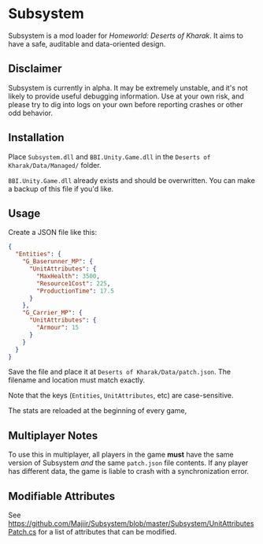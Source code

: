 # Subsystem

Subsystem is a mod loader for _Homeworld: Deserts of Kharak_. It aims to have a safe, auditable and data-oriented design.

## Disclaimer

Subsystem is currently in alpha. It may be extremely unstable, and it's not likely to provide useful debugging information. Use at your own risk, and please try to dig into logs on your own before reporting crashes or other odd behavior.

## Installation

Place `Subsystem.dll` and `BBI.Unity.Game.dll` in the `Deserts of Kharak/Data/Managed/` folder. 

`BBI.Unity.Game.dll` already exists and should be overwritten. You can make a backup of this file if you'd like.

## Usage

Create a JSON file like this:

```json
{
  "Entities": {
    "G_Baserunner_MP": {
      "UnitAttributes": {
        "MaxHealth": 3500,
        "Resource1Cost": 225,
        "ProductionTime": 17.5
      }
    },
    "G_Carrier_MP": {
      "UnitAttributes": {
        "Armour": 15
      }
    }
  }
}
```

Save the file and place it at `Deserts of Kharak/Data/patch.json`. The filename and location must match exactly.

Note that the keys (`Entities`, `UnitAttributes`, etc) are case-sensitive.

The stats are reloaded at the beginning of every game, 

## Multiplayer Notes

To use this in multiplayer, all players in the game **must** have the same version of Subsystem *and* the same `patch.json` file contents. If any player has different data, the game is liable to crash with a synchronization error.

## Modifiable Attributes

See https://github.com/Majiir/Subsystem/blob/master/Subsystem/UnitAttributesPatch.cs for a list of attributes that can be modified.
